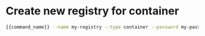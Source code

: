 # Create new registry for container

```bash
{{command_name}} --name my-registry --type container --password my-password
```
